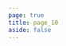 ```yaml
---
page: true
title: page_10
aside: false
---
```

<script setup>
import Page from "../../.vitepress/theme/components/Page.vue";
import { useData } from "vitepress";
const { theme } = useData();
const posts = theme.value.posts.slice(90,100)
</script>
<Page :posts="posts" :pageCurrent="10" :pagesNum="11" />